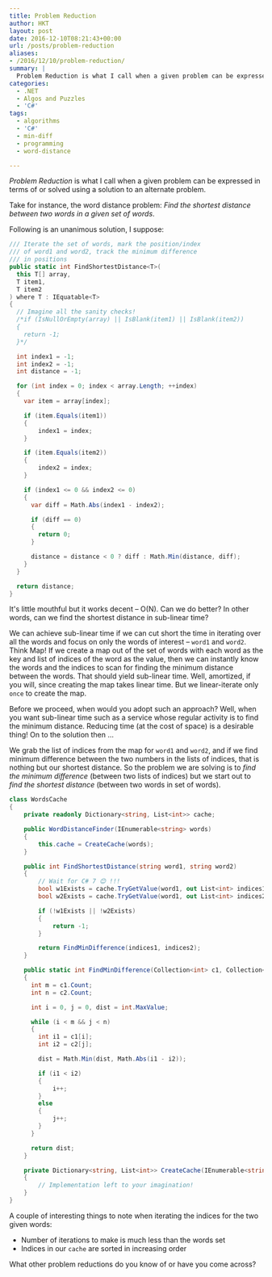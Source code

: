```yaml
---
title: Problem Reduction
author: HKT
layout: post
date: 2016-12-10T08:21:43+00:00
url: /posts/problem-reduction
aliases:
- /2016/12/10/problem-reduction/
summary: |
  Problem Reduction is what I call when a given problem can be expressed in terms of or solved using a solution to an alternate problem. Take for instance, the word distance problem: Find the shortest distance between two words in a given set of words.
categories:
  - .NET
  - Algos and Puzzles
  - 'C#'
tags:
  - algorithms
  - 'C#'
  - min-diff
  - programming
  - word-distance

---
```

_Problem Reduction_ is what I call when a given problem can be expressed in terms of or solved using a solution to an alternate problem.

Take for instance, the word distance problem: _Find the shortest distance between two words in a given set of words_.

Following is an unanimous solution, I suppose:

```csharp
/// Iterate the set of words, mark the position/index
/// of word1 and word2, track the minimum difference
/// in positions
public static int FindShortestDistance<T>(
  this T[] array,
  T item1,
  T item2
) where T : IEquatable<T>
{
  // Imagine all the sanity checks!
  /*if (IsNullOrEmpty(array) || IsBlank(item1) || IsBlank(item2))
  {
    return -1;
  }*/

  int index1 = -1;
  int index2 = -1;
  int distance = -1;

  for (int index = 0; index < array.Length; ++index)
  {
    var item = array[index];

    if (item.Equals(item1))
    {
        index1 = index;
    }

    if (item.Equals(item2))
    {
        index2 = index;
    }

    if (index1 <= 0 && index2 <= 0)
    {
      var diff = Math.Abs(index1 - index2);

      if (diff == 0)
      {
        return 0;
      }

      distance = distance < 0 ? diff : Math.Min(distance, diff);
    }
  }

  return distance;
}
```

It's little mouthful but it works decent – O(N). Can we do better? In other words, can we find the shortest distance in sub-linear time?

We can achieve sub-linear time if we can cut short the time in iterating over all the words and focus on only the words of interest – `word1` and `word2`. Think Map! If we create a map out of the set of words with each word as the key and list of indices of the word as the value, then we can instantly know the words and the indices to scan for finding the minimum distance between the words. That should yield sub-linear time. Well, amortized, if you will, since creating the map takes linear time. But we linear-iterate only `once` to create the map.

Before we proceed, when would you adopt such an approach? Well, when you want sub-linear time such as a service whose regular activity is to find the minimum distance. Reducing time (at the cost of space) is a desirable thing! On to the solution then ...

We grab the list of indices from the map for `word1` and `word2`, and if we find minimum difference between the two numbers in the lists of indices, that is nothing but our shortest distance. So the problem we are solving is to _find the minimum difference_ (between two lists of indices) but we start out to _find the shortest distance_ (between two words in set of words).

```csharp
class WordsCache
{
    private readonly Dictionary<string, List<int>> cache;

    public WordDistanceFinder(IEnumerable<string> words)
    {
        this.cache = CreateCache(words);
    }

    public int FindShortestDistance(string word1, string word2)
    {
        // Wait for C# 7 😊 !!!
        bool w1Exists = cache.TryGetValue(word1, out List<int> indices1);
        bool w2Exists = cache.TryGetValue(word1, out List<int> indices2);

        if (!w1Exists || !w2Exists)
        {
            return -1;
        }

        return FindMinDifference(indices1, indices2);
    }

    public static int FindMinDifference(Collection<int> c1, Collection<int> c2)
    {
      int m = c1.Count;
      int n = c2.Count;

      int i = 0, j = 0, dist = int.MaxValue;

      while (i < m && j < n)
      {
        int i1 = c1[i];
        int i2 = c2[j];

        dist = Math.Min(dist, Math.Abs(i1 - i2));

        if (i1 < i2)
        {
            i++;
        }
        else
        {
            j++;
        }
      }

      return dist;
    }

    private Dictionary<string, List<int>> CreateCache(IEnumerable<string> words)
    {
        // Implementation left to your imagination!
    }
}
```

A couple of interesting things to note when iterating the indices for the two given words:

  * Number of iterations to make is much less than the words set
  * Indices in our `cache` are sorted in increasing order

What other problem reductions do you know of or have you come across?
